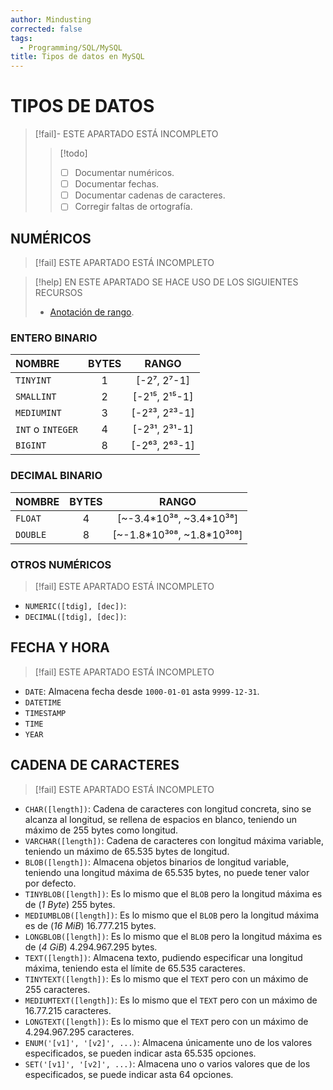 ```yaml
---
author: Mindusting
corrected: false
tags:
  - Programming/SQL/MySQL
title: Tipos de datos en MySQL
---
```


# TIPOS DE DATOS

> [!fail]- ESTE APARTADO ESTÁ INCOMPLETO
> > [!todo]
> > - [ ] Documentar numéricos.
> > - [ ] Documentar fechas.
> > - [ ] Documentar cadenas de caracteres.
> > - [ ] Corregir faltas de ortografía.

## NUMÉRICOS

> [!fail] ESTE APARTADO ESTÁ INCOMPLETO

> [!help] EN ESTE APARTADO SE HACE USO DE LOS SIGUIENTES RECURSOS
> - [Anotación de rango](../../math/math_range_notation.md).

### ENTERO BINARIO

| NOMBRE            | BYTES |     RANGO      |
|:----------------- |:-----:|:--------------:|
| `TINYINT`         |   1   |  \[-2⁷, 2⁷-1]  |
| `SMALLINT`        |   2   | \[-2¹⁵, 2¹⁵-1] |
| `MEDIUMINT`       |   3   | \[-2²³, 2²³-1] |
| `INT` o `INTEGER` |   4   | \[-2³¹, 2³¹-1] |
| `BIGINT`          |   8   | \[-2⁶³, 2⁶³-1] |

### DECIMAL BINARIO

| NOMBRE   | BYTES |            RANGO             |
|:-------- |:-----:|:----------------------------:|
| `FLOAT`  |   4   |  \[~-3.4\*10³⁸, ~3.4\*10³⁸]  |
| `DOUBLE` |   8   | \[~-1.8\*10³⁰⁸, ~1.8\*10³⁰⁸] |

### OTROS NUMÉRICOS

> [!fail] ESTE APARTADO ESTÁ INCOMPLETO

- `NUMERIC([tdig], [dec])`: 
- `DECIMAL([tdig], [dec])`: 

## FECHA Y HORA

> [!fail] ESTE APARTADO ESTÁ INCOMPLETO

- `DATE`: Almacena fecha desde `1000-01-01` asta `9999-12-31`.
- `DATETIME`
- `TIMESTAMP`
- `TIME`
- `YEAR`

## CADENA DE CARACTERES

> [!fail] ESTE APARTADO ESTÁ INCOMPLETO

- `CHAR([length])`: Cadena de caracteres con longitud concreta, sino se alcanza al longitud, se rellena de espacios en blanco, teniendo un máximo de 255 bytes como longitud.
- `VARCHAR([length])`: Cadena de caracteres con longitud máxima variable, teniendo un máximo de 65.535 bytes de longitud.
- `BLOB([length])`: Almacena objetos binarios de longitud variable, teniendo una longitud máxima de 65.535 bytes, no puede tener valor por defecto.
- `TINYBLOB([length])`: Es lo mismo que el `BLOB` pero la longitud máxima es de (*1 Byte*) 255 bytes.
- `MEDIUMBLOB([length])`: Es lo mismo que el `BLOB` pero la longitud máxima es de (*16 MiB*) 16.777.215 bytes.
- `LONGBLOB([length])`: Es lo mismo que el `BLOB` pero la longitud máxima es de (*4 GiB*) 4.294.967.295 bytes.
- `TEXT([length])`: Almacena texto, pudiendo especificar una longitud máxima, teniendo esta el límite de 65.535 caracteres.
- `TINYTEXT([length])`: Es lo mismo que el `TEXT` pero con un máximo de 255 caracteres.
- `MEDIUMTEXT([length])`: Es lo mismo que el `TEXT` pero con un máximo de 16.77.215 caracteres.
- `LONGTEXT([length])`: Es lo mismo que el `TEXT` pero con un máximo de 4.294.967.295 caracteres.
- `ENUM('[v1]', '[v2]', ...)`: Almacena únicamente uno de los valores especificados, se pueden indicar asta 65.535 opciones.
- `SET('[v1]', '[v2]', ...)`: Almacena uno o varios valores que de los especificados, se puede indicar asta 64 opciones.

